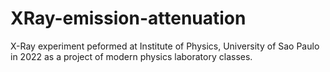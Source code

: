 # XRay-emission-attenuation
X-Ray experiment peformed at Institute of Physics, University of Sao Paulo in 2022 as a project of modern physics laboratory classes.

